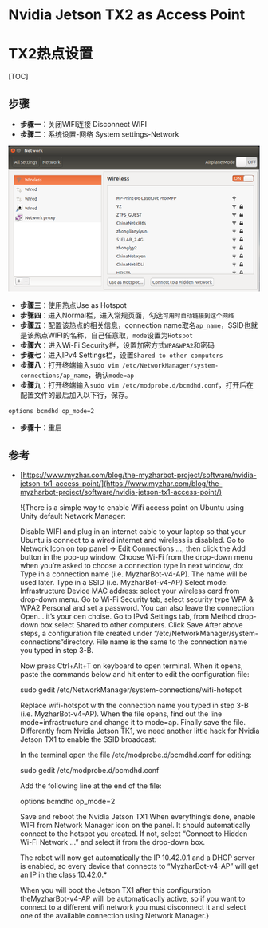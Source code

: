 # Nvidia Jetson TX2 as Access Point

# TX2热点设置

[TOC]

## 步骤

- **步骤一**：关闭WIFI连接 Disconnect WIFI
- **步骤二**：系统设置-网络 System settings-Network

![](wifi_ap02.png)

- **步骤三**：使用热点Use as Hotspot
- **步骤四**：进入Normal栏，进入常规页面，勾选`可用时自动链接到这个网络`
- **步骤五**：配置该热点的相关信息，connection name取名`ap_name`，SSID也就是该热点WIFI的名称，自己任意取，`mode`设置为`Hotspot`
- **步骤六**：进入Wi-Fi Security栏，设置加密方式`WPA&WPA2`和密码
- **步骤七**：进入IPv4 Settings栏，设置`Shared to other computers`
- **步骤八**：打开终端输入`sudo vim /etc/NetworkManager/system-connections/ap_name`，确认`mode=ap`
- **步骤九**：打开终端输入`sudo vim /etc/modprobe.d/bcmdhd.conf`，打开后在配置文件的最后加入以下行，保存。

```bash
options bcmdhd op_mode=2
```

- **步骤十**：重启

## 参考

* [https://www.myzhar.com/blog/the-myzharbot-project/software/nvidia-jetson-tx1-access-point/](https://www.myzhar.com/blog/the-myzharbot-project/software/nvidia-jetson-tx1-access-point/)

  !{There is a simple way to enable Wifi access point on Ubuntu using Unity default Network Manager:

  Disable WIFI and plug in an internet cable to your laptop so that your Ubuntu is connect to a wired internet and wireless is disabled.
  Go to Network Icon on top panel -> Edit Connections …, then click the Add button in the pop-up window.
  Choose Wi-Fi from the drop-down menu when you’re asked to choose a connection type
  In next window, do:
  Type in a connection name (i.e. MyzharBot-v4-AP). The name will be used later.
  Type in a SSID (i.e. MyzharBot-v4-AP)
  Select mode: Infrastructure
  Device MAC address: select your wireless card from drop-down menu.
  Go to Wi-Fi Security tab, select security type WPA & WPA2 Personal and set a password. You can also leave the connection Open… it’s your oen choise.
  Go to IPv4 Settings tab, from Method drop-down box select Shared to other computers.
  Click Save
  After above steps, a configuration file created under “/etc/NetworkManager/system-connections“directory. File name is the same to the connection name you typed in step 3-B.

  Now press Ctrl+Alt+T on keyboard to open terminal. When it opens, paste the commands below and hit enter to edit the configuration file:

  sudo gedit /etc/NetworkManager/system-connections/wifi-hotspot

  Replace wifi-hotspot with the connection name you typed in step 3-B (i.e. MyzharBot-v4-AP).
  When the file opens, find out the line mode=infrastructure and change it to mode=ap.
  Finally save the file.
  Differently from Nvidia Jetson TK1, we need another little hack for Nvidia Jetson TX1 to enable the SSID broadcast:

  In the terminal open the file /etc/modprobe.d/bcmdhd.conf for editing:


  sudo gedit /etc/modprobe.d/bcmdhd.conf

  Add the following line at the end of the file:


  options bcmdhd op_mode=2

  Save and reboot the Nvidia Jetson TX1
  When everything’s done, enable WIFI from Network Manager icon on the panel. It should automatically connect to the hotspot you created. If not, select “Connect to Hidden Wi-Fi Network …” and select it from the drop-down box.

  The robot will now get automatically the IP 10.42.0.1 and a DHCP server is enabled, so every device that connects to “MyzharBot-v4-AP” will get an IP in the class 10.42.0.*

  When you will boot the Jetson TX1 after this configuration theMyzharBot-v4-AP willl be automaticaclly active, so if you want to connect to a different wifi network you must disconnect it and select one of the available connection using Network Manager.}



